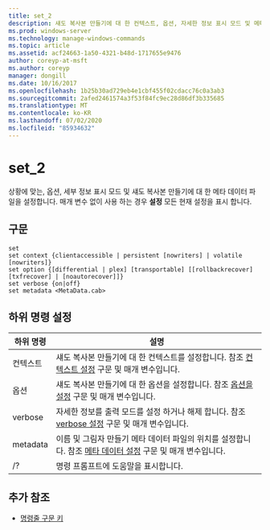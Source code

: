```yaml
---
title: set_2
description: 섀도 복사본 만들기에 대 한 컨텍스트, 옵션, 자세한 정보 표시 모드 및 메타 데이터 파일을 설정 하는 set_2에 대 한 참조 문서입니다.
ms.prod: windows-server
ms.technology: manage-windows-commands
ms.topic: article
ms.assetid: acf24663-1a50-4321-b48d-1717655e9476
author: coreyp-at-msft
ms.author: coreyp
manager: dongill
ms.date: 10/16/2017
ms.openlocfilehash: 1b25b30ad729eb4e1cbf455f02cdacc76c0a3ab3
ms.sourcegitcommit: 2afed2461574a3f53f84fc9ec28d86df3b335685
ms.translationtype: MT
ms.contentlocale: ko-KR
ms.lasthandoff: 07/02/2020
ms.locfileid: "85934632"
---
```

# <a name="set_2"></a>set_2

상황에 맞는, 옵션, 세부 정보 표시 모드 및 섀도 복사본 만들기에 대 한 메타 데이터 파일을 설정합니다. 매개 변수 없이 사용 하는 경우 **설정** 모든 현재 설정을 표시 합니다.

## <a name="syntax"></a>구문

```
set
set context {clientaccessible | persistent [nowriters] | volatile [nowriters]}
set option {[differential | plex] [transportable] [[rollbackrecover] [txfrecover] | [noautorecover]]}
set verbose {on|off}
set metadata <MetaData.cab>
```

## <a name="set-sub-commands"></a>하위 명령 설정

|하위 명령|설명|
|-----------|-----------|
|컨텍스트|섀도 복사본 만들기에 대 한 컨텍스트를 설정합니다. 참조 [컨텍스트 설정](set-context.md) 구문 및 매개 변수입니다.|
|옵션|섀도 복사본 만들기에 대 한 옵션을 설정합니다. 참조 [옵션을 설정](set-option.md) 구문 및 매개 변수입니다.|
|verbose|자세한 정보를 출력 모드를 설정 하거나 해제 합니다. 참조 [verbose 설정](set-verbose.md) 구문 및 매개 변수입니다.|
|metadata|이름 및 그림자 만들기 메타 데이터 파일의 위치를 설정합니다. 참조 [메타 데이터 설정](set-metadata.md) 구문 및 매개 변수입니다.|
|/?|명령 프롬프트에 도움말을 표시합니다.|

## <a name="additional-references"></a>추가 참조

- [명령줄 구문 키](command-line-syntax-key.md)